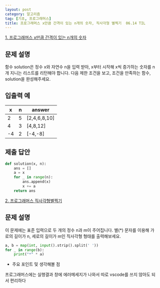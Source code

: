 ```yaml
---
layout: post
category: 알고리즘
tag: [기초, 프로그래머스]
title: 프로그래머스 x만큼 간격이 있는 n개의 숫자, 직사각형 별찍기  06.14 TIL
---
```


[1. 프로그래머스 x만큼 간격이 있는 n개의 숫자](https://programmers.co.kr/learn/courses/30/lessons/12954) 

## 문제 설명

함수 solution은 정수 x와 자연수 n을 입력 받아, x부터 시작해 x씩 증가하는 숫자를 n개 지니는 리스트를 리턴해야 합니다. 다음 제한 조건을 보고, 조건을 만족하는 함수, solution을 완성해주세요.

## 입출력 예

<table>
  <thead>
    <tr>
      <th>x	</th>
      <th>n</th>
      <th>answer</th>
    </tr>
  </thead>
  <tbody>
    <tr>
      <td>2</td>
      <td>5</td>
      <td>[2,4,6,8,10]</td>
    </tr>
    <tr>
      <td>4</td>
      <td>3</td>
      <td>[4,8,12]</td>
    </tr>
    <tr>
      <td>-4</td>
      <td>2</td>
      <td>[-4,-8]</td>
    </tr>
  </tbody>
</table>

## 제출 답안

```python
def solution(x, n):
    ans = []
    a = x
    for _ in range(n):
        ans.append(x)
        x += a
    return ans
```

[2. 프로그래머스 직사각형별찍기](https://programmers.co.kr/learn/courses/30/lessons/12954) 

## 문제 설명

이 문제에는 표준 입력으로 두 개의 정수 n과 m이 주어집니다.
별(*) 문자를 이용해 가로의 길이가 n, 세로의 길이가 m인 직사각형 형태를 출력해보세요.

```python
a, b = map(int, input().strip().split(' '))
for _ in range(b):
    print("*" * a)
```  

* 주요 포인트 및 생각해볼 점  

프로그래머스에는 실행결과 창에 에러메세지가 나와서 따로 vscode를 쓰지 않아도 되서 편리하다
